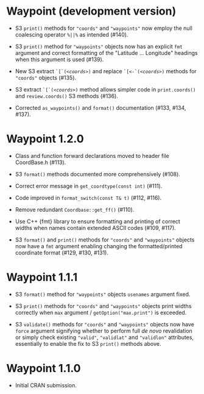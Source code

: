 # Waypoint (development version)

* S3 `print()` methods for `"coords"` and `"waypoints"` now employ the null coalescing operator `%||%` as intended (#140). 

* S3 `print()` method for `"waypoints"` objects now has an explicit `fmt` argument and correct formatting of the
  "Latitude ... Longitude" headings when this argument is used (#139).

* New S3 extract <code>&#96;[&#96;(<i>&lt;coords&gt;</i>)</code> and replace
  <code>&#96;[<-&#96;(<i>&lt;coords&gt;</i>)</code> methods for `"coords"` objects (#135).

* S3 extract <code>&#96;[&#96;(<i>&lt;coords&gt;</i>)</code> method allows simpler code
  in `print.coords()` and `review.coords()` S3 methods (#136).

* Corrected `as_waypoints()` and `format()` documentation (#133, #134, #137).

# Waypoint 1.2.0

* Class and function forward declarations moved to header file CoordBase.h (#113).

* S3 `format()` methods documented more comprehensively (#108).

* Correct error message in `get_coordtype(const int)` (#111).

* Code improved in `format_switch(const T& t)` (#112, #116).

* Remove redundant `Coordbase::get_ff()` (#110).

* Use C++ {fmt} library to ensure formatting and printing of correct widths when names contain extended ASCII codes (#109, #117).

* S3 `format()` and `print()` methods for `"coords"` and `"waypoints"` objects now have a `fmt` argument enabling changing the formatted/printed
  coordinate format (#129, #130, #131). 

# Waypoint 1.1.1

* S3 `format()` method for `"waypoints"` objects `usenames` argument fixed.

* S3 `print()` methods for `"coords"` and `"waypoints"` objects print widths correctly when `max` argument / `getOption("max.print")` is exceeded.

* S3 `validate()` methods for `"coords"` and `"waypoints"` objects now have `force` argument signifying whether to perform full _de novo_ revalidation
  or simply check existing `"valid"`, `"validlat"` and `"validlon"` attributes, essentially to enable the fix to S3 `print()` methods above.

# Waypoint 1.1.0

* Initial CRAN submission.
